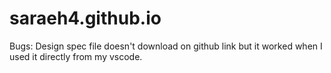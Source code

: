 # saraeh4.github.io
 
Bugs:
Design spec file doesn't download on github link but it worked when I used it directly from my vscode. 

